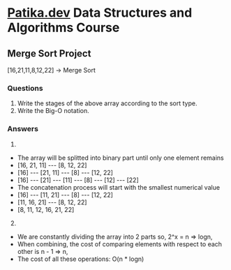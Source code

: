 # [Patika.dev](https://www.patika.dev) Data Structures and Algorithms Course

## Merge Sort Project

[16,21,11,8,12,22] -> Merge Sort

### Questions
1. Write the stages of the above array according to the sort type.
2. Write the Big-O notation.

### Answers

1. 

- The array will be splitted into binary part until only one element remains 
 - [16, 21, 11] --- [8, 12, 22]
 - [16] --- [21, 11] --- [8] --- [12, 22]
 - [16] --- [21] --- [11] --- [8] --- [12] --- [22]
- The concatenation process will start with the smallest numerical value
 - [16] --- [11, 21] --- [8] --- [12, 22]
 - [11, 16, 21] --- [8, 12, 22]
 - [8, 11, 12, 16, 21, 22]

2. 
- We are constantly dividing the array into 2 parts so, 2^x = n => logn,
- When combining, the cost of comparing elements with respect to each other is n - 1 => n,
- The cost of all these operations: O(n * logn)